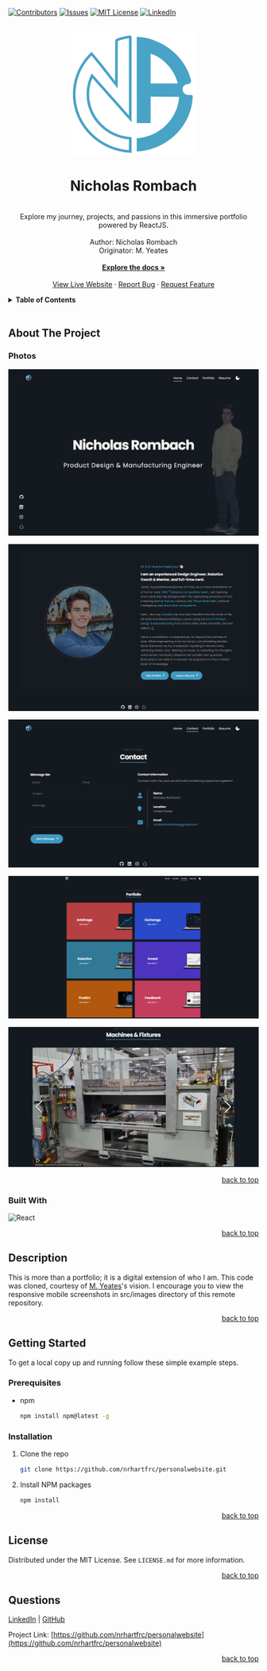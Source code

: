 <a name="readme-top"></a>

  <!-- PROJECT SHIELDS -->

<!-- [![Forks][forks-shield]][forks-url]
[![Stargazers][stars-shield]][stars-url] -->
[![Contributors][contributors-shield]][contributors-url]
[![Issues][issues-shield]][issues-url]
[![MIT License][license-shield]][license-url]
[![LinkedIn][linkedin-shield]][linkedin-url]

  <!-- PROJECT LOGO -->

  <br />
  <div align="center">
    <a href="https://github.com/nrhartfrc/personalwebsite">
      <img src="src/images/nrlogomod.svg" alt="Logo" width="250" height="250">
    </a>
    <h1 align="center">Nicholas Rombach</h1>
    <p align="center">
    <br/>
    Explore my journey, projects, and passions in this immersive portfolio powered by ReactJS.<br/>
      <br/>
      Author: Nicholas Rombach<br>
      Originator: M. Yeates
      <br/>
      <br/>
      <a href="https://github.com/nrhartfrc/personalwebsite"><strong>Explore the docs »</strong></a>
      <br/>
      <br/>
      <a href="https://nrhartfrc.github.io/personalwebsite">View Live Website</a>
      ·
      <a href="https://github.com/nrhartfrc/personalwebsite/issues">Report Bug</a>
      ·
      <a href="https://github.com/nrhartfrc/personalwebsite/issues">Request Feature</a>
    </p>
  </div>
  
  <!-- TABLE OF CONTENTS -->

  <details>
    <summary><b>Table of Contents</b></summary>
    <ol>
      <li>
        <a href="#about-the-project">About The Project</a>
        <ul>
          <li><a href="#photos">Photos</a></li>
          <li><a href="#built-with">Built With</a></li>
          <li><a href="#description">Description</a></li>
        </ul>
      </li>
      <li>
          <a href="#getting-started">Getting Started</a>
        <ul>
          <li><a href="#prerequisites">Prerequisites</a></li>
          <li><a href="#installation">Installation</a></li>
        </ul>
      </li>
      <li><a href="#license">License</a></li>
      <li><a href="#questions">Questions</a></li>
    </ol>
  </details><br>
  
  <!-- ABOUT THE PROJECT -->
  
  ## About The Project
  
  ### Photos
  
[![My React Portfolio Screen Shot][product-screenshot1]](https://nrhartfrc.github.io/personalwebsite)

[![My React Portfolio Screen Shot][product-screenshot2]](https://nrhartfrc.github.io/personalwebsite)

[![My React Portfolio Screen Shot][product-screenshot3]](https://nrhartfrc.github.io/personalwebsite)

[![My React Portfolio Screen Shot][product-screenshot4]](https://nrhartfrc.github.io/personalwebsite)

[![My React Portfolio Screen Shot][product-screenshot5]](https://nrhartfrc.github.io/personalwebsite)

<!-- [![My React Portfolio Mobile Screen Shot][responsive-screenshot1]](https://nrhartfrc.github.io/personalwebsite)

[![My React Portfolio Mobile Screen Shot][responsive-screenshot2]](https://nrhartfrc.github.io/personalwebsite)

[![My React Portfolio Mobile Screen Shot][responsive-screenshot3]](https://nrhartfrc.github.io/personalwebsite)

[![My React Portfolio Mobile Screen Shot][responsive-screenshot4]](https://nrhartfrc.github.io/personalwebsite)

[![My React Portfolio Mobile Screen Shot][responsive-screenshot5]](https://nrhartfrc.github.io/personalwebsite)

[![My React Portfolio Mobile Screen Shot][responsive-screenshot6]](https://nrhartfrc.github.io/personalwebsite) -->

  <p align="right"><a href="#readme-top">back to top</a></p>
  
  ### Built With
  
  ![React](https://img.shields.io/badge/React-20232A?style=for-the-badge&logo=React&logoColor=61DAFB)

  <p align="right"><a href="#readme-top">back to top</a></p>
  
## Description
  
This is more than a portfolio; it is a digital extension of who I am. This code was cloned, courtesy of <a href="https://github.com/mdyeates">M. Yeates</a>'s vision. I encourage you to view the responsive mobile screenshots in src/images directory of this remote repository.

  <p align="right"><a href="#readme-top">back to top</a></p>

<!-- GETTING STARTED -->

## Getting Started

To get a local copy up and running follow these simple example steps.

### Prerequisites

- npm
  ```sh
  npm install npm@latest -g
  ```

### Installation

1. Clone the repo
   ```sh
   git clone https://github.com/nrhartfrc/personalwebsite.git
   ```
2. Install NPM packages
   ```sh
   npm install
   ```

  <p align="right"><a href="#readme-top">back to top</a></p>
  
 
  <!-- LICENSE -->

## License

Distributed under the MIT License. See `LICENSE.md` for more information.

  <p align="right"><a href="#readme-top">back to top</a></p>
  
  
<!-- QUESTIONS -->
  
## Questions

<a href="https://www.linkedin.com/in/nicholasrombach/">LinkedIn</a> | <a href="https://github.com/nrhartfrc/">GitHub</a>

Project Link: [https://github.com/nrhartfrc/personalwebsite](https://github.com/nrhartfrc/personalwebsite)

  <p align="right"><a href="#readme-top">back to top</a></p>
  
  <!-- MARKDOWN LINKS & IMAGES -->


<!-- [forks-shield]: https://img.shields.io/github/forks/mdyeates/my-portfolio.svg?style=for-the-badge -->
<!-- [forks-url]: https://github.com/mdyeates/my-portfolio/network/members -->
<!-- [stars-shield]: https://img.shields.io/github/stars/mdyeates/my-portfolio.svg?style=for-the-badge -->
<!-- [stars-url]: https://github.com/mdyeates/my-portfolio/stargazers -->

[contributors-shield]: https://img.shields.io/badge/CONTRIBUTORS-1-red
[contributors-url]: https://github.com/nrhartfrc/personalwebsite/graphs/contributors
[license-shield]: https://img.shields.io/badge/LICENSE-CC_BY-blue
[license-url]: https://creativecommons.org/licenses/by/4.0/
[issues-shield]: https://img.shields.io/badge/ISSUES-REPORT-green
[issues-url]: https://github.com/nrhartfrc/personalwebsite/issues
[linkedin-shield]: https://img.shields.io/badge/-LinkedIn-black.svg?logo=linkedin&colorB=555
[linkedin-url]: https://linkedin.com/in/nicholasrombach

  <!-- UPDATE PLACEHOLDER IMAGES HERE -->

[product-screenshot1]: src/images/1.png
[product-screenshot2]: src/images/2.png
[product-screenshot3]: src/images/3.png
[product-screenshot4]: src/images/4.png
[product-screenshot5]: src/images/5.png
[responsive-screenshot1]: src/images/mobile1.png
[responsive-screenshot2]: src/images/mobile2.png
[responsive-screenshot3]: src/images/mobile3.png
[responsive-screenshot4]: src/images/mobile4.png
[responsive-screenshot5]: src/images/mobile5.png
[responsive-screenshot6]: src/images/mobile6.png
